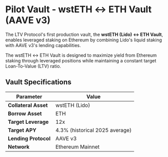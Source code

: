 # Pilot Vault - wstETH ↔ ETH Vault (AAVE v3)

The LTV Protocol's first production vault, the **wstETH (Lido) ↔ ETH Vault**, enables leveraged staking on Ethereum by combining Lido's liquid staking with AAVE v3's lending capabilities.

The wstETH ↔ ETH Vault is designed to maximize yield from Ethereum staking through leveraged positions while maintaining a constant target Loan-To-Value (LTV) ratio. 

## Vault Specifications

| Parameter | Value |
|-----------|-------|
| **Collateral Asset** | wstETH (Lido) |
| **Borrow Asset** | ETH |
| **Target Leverage** | 12x |
| **Target APY** | 4.3% (historical 2025 average) |
| **Lending Protocol** | AAVE v3 |
| **Network** | Ethereum Mainnet |

